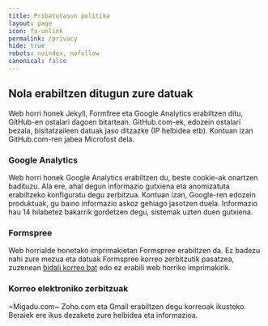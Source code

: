```yaml
---
title: Pribatutasun politika
layout: page
icon: fa-unlink
permalink: /privacy
hide: true
robots: noindex, nofollow
canonical: false
---
```


## Nola erabiltzen ditugun zure datuak

Web horri honek Jekyll, Formfree eta Google Analytics erabiltzen ditu, GitHub-en ostalari dagoen bitartean.
GitHub.com-ek, edozein ostalari bezala, bisitatzaileen datuak jaso ditzazke (IP helbidea etb).
Kontuan izan GitHub.com-ren jabea Microfost dela.

### Google Analytics
Web horri honek Google Analytics erabiltzen du, beste cookie-ak onartzen badituzu. Ala ere, ahal degun informazio gutxiena eta anomizatuta erabiltzeko konfiguratu degu zerbitzua.
Kontuan izan, Google-ren edozein produktuak, gu baino informazio askoz gehiago jasotzen duela. Informazio hau 14 hilabetez bakarrik gordetzen degu, sistemak uzten duen gutxiena.

### Formspree
Web horrialde honetako imprimakietan Formspree erabiltzen da. Ez badezu nahi zure mezua eta datuak Formspree korreo zerbitzutik pasatzea, zuzenean [bidali korreo bat](mailto:info@espazioa.eu) edo ez erabili web horriko imprimakirik.

### Korreo elektroniko zerbitzuak
~Migadu.com~ Zoho.com eta Gmail erabiltzen degu korreoak ikusteko. Beraiek ere ikus dezakete zure helbidea eta informazioa.
